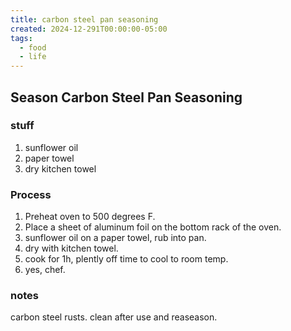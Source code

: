 ```yaml
---
title: carbon steel pan seasoning
created: 2024-12-291T00:00:00-05:00
tags:
  - food
  - life
--- 
```

## Season Carbon Steel Pan Seasoning

### stuff
1. sunflower oil
2. paper towel
3. dry kitchen towel

### Process
1. Preheat oven to 500 degrees F.
2. Place a sheet of aluminum foil on the bottom rack of the oven.
3. sunflower oil on a paper towel, rub into pan.
4. dry with kitchen towel.
5. cook for 1h, plently off time to cool to room temp.
6. yes, chef.

### notes
carbon steel rusts. clean after use and reaseason.

